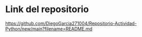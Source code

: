 # Link del repositorio
https://github.com/DiegoGarcia271004/Repositorio-Actividad-Python/new/main?filename=README.md
